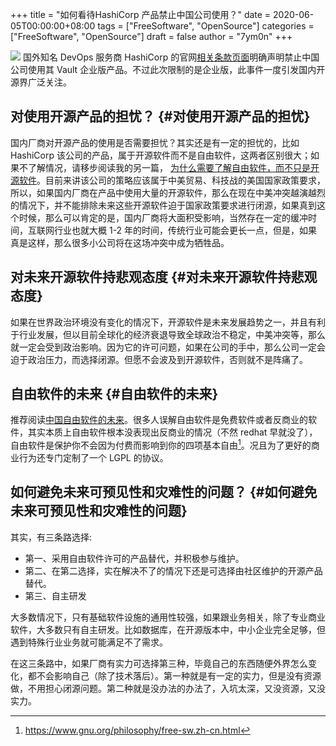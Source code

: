 +++
title = "如何看待HashiCorp 产品禁止中国公司使用？"
date = 2020-06-05T00:00:00+08:00
tags = ["FreeSoftware", "OpenSource"]
categories = ["FreeSoftware", "OpenSource"]
draft = false
author = "7ym0n"
+++

![](/hashicorp/terms-of-evaluation.jpg)
国外知名 DevOps 服务商 HashiCorp 的官网[相关条款页面](https://www.hashicorp.com/terms-of-evaluation)明确声明禁止中国公司使用其 Vault 企业版产品。不过此次限制的是企业版，此事件一度引发国内开源界广泛关注。


## 对使用开源产品的担忧？ {#对使用开源产品的担忧}

  国内厂商对开源产品的使用是否需要担忧？其实还是有一定的担忧的，比如 HashiCorp 该公司的产品，属于开源软件而不是自由软件，这两者区别很大；如果不了解情况，请移步阅读我的另一篇，
[为什么需要了解自由软件，而不只是开源软件](https://www.scanbuf.net/post/why-you-need-to-know-freesoftware/)。目前来讲该公司的策略应该属于中美贸易、科技战的美国国家政策要求，所以，如果国内厂商在产品中使用大量的开源软件，那么在现在中美冲突越演越烈的情况下，并不能排除未来这些开源软件迫于国家政策要求进行闭源，如果真到这个时候，那么可以肯定的是，国内厂商将大面积受影响，当然存在一定的缓冲时间，互联网行业也就大概 1-2
年的时间，传统行业可能会更长一点，但是，如果真是这样，那么很多小公司将在这场冲突中成为牺牲品。


## 对未来开源软件持悲观态度 {#对未来开源软件持悲观态度}

  如果在世界政治环境没有变化的情况下，开源软件是未来发展趋势之一，并且有利于行业发展，但以目前全球化的经济衰退导致全球政治不稳定，中美冲突等，那么就一定会受到政治影响。因为它的许可问题，如果在公司的手中，那么公司一定会迫于政治压力，而选择闭源。但愿不会波及到开源软件，否则就不是阵痛了。


## 自由软件的未来 {#自由软件的未来}

  推荐阅读[中国自由软件的未来](https://nalaginrut.com/archives/2019/09/21/%E4%B8%AD%E5%9B%BD%E8%87%AA%E7%94%B1%E8%BD%AF%E4%BB%B6%E7%9A%84%E6%9C%AA%E6%9D%A5)。很多人误解自由软件是免费软件或者反商业的软件，其实本质上自由软件根本没表现出反商业的情况（不然 redhat 早就没了），自由软件是保护你不会因为付费而影响到你的四项基本自由[^fn:1]。况且为了更好的商业行为还专门定制了一个 LGPL 的协议。


## 如何避免未来可预见性和灾难性的问题？ {#如何避免未来可预见性和灾难性的问题}

其实，有三条路选择:

-   第一、采用自由软件许可的产品替代，并积极参与维护。
-   第二、在第二选择，实在解决不了的情况下还是可选择由社区维护的开源产品替代。
-   第三、自主研发

大多数情况下，只有基础软件设施的通用性较强，如果跟业务相关，除了专业商业软件，大多数只有自主研发。比如数据库，在开源版本中，中小企业完全足够，但遇到特殊行业业务就可能满足不了需求。

  在这三条路中，如果厂商有实力可选择第三种，毕竟自己的东西随便外界怎么变化，都不会影响自己（除了技术落后）。第一种就是有一定的实力，但是没有资源做，不用担心闭源问题。第二种就是没办法的办法了，入坑太深，又没资源，又没实力。

[^fn:1]: <https://www.gnu.org/philosophy/free-sw.zh-cn.html>
